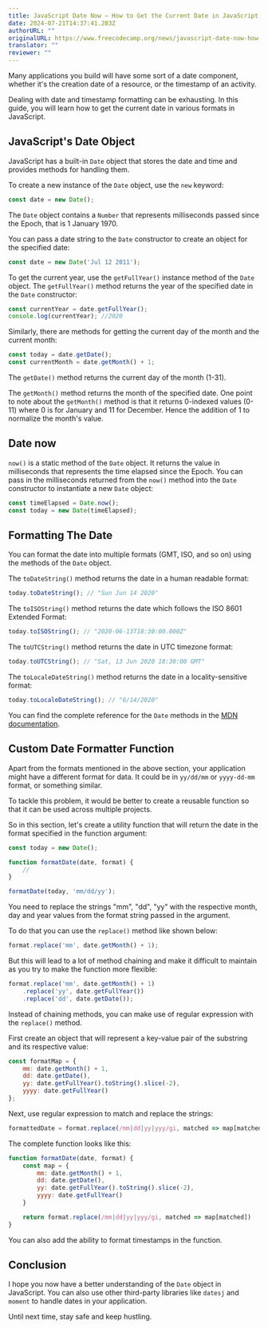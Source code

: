 ```yaml
---
title: JavaScript Date Now – How to Get the Current Date in JavaScript
date: 2024-07-21T14:37:41.283Z
authorURL: ""
originalURL: https://www.freecodecamp.org/news/javascript-date-now-how-to-get-the-current-date-in-javascript/
translator: ""
reviewer: ""
---
```


Many applications you build will have some sort of a date component, whether it's the creation date of a resource, or the timestamp of an activity.

<!-- more -->

Dealing with date and timestamp formatting can be exhausting. In this guide, you will learn how to get the current date in various formats in JavaScript.

## JavaScript's Date Object

JavaScript has a built-in `Date` object that stores the date and time and provides methods for handling them.

To create a new instance of the `Date` object, use the `new` keyword:

```js
const date = new Date();
```

The `Date` object contains a `Number` that represents milliseconds passed since the Epoch, that is 1 January 1970.

You can pass a date string to the `Date` constructor to create an object for the specified date:

```js
const date = new Date('Jul 12 2011');
```

To get the current year, use the `getFullYear()` instance method of the `Date` object. The `getFullYear()` method returns the year of the specified date in the `Date` constructor:

```js
const currentYear = date.getFullYear();
console.log(currentYear); //2020
```

Similarly, there are methods for getting the current day of the month and the current month:

```js
const today = date.getDate();
const currentMonth = date.getMonth() + 1; 
```

The `getDate()` method returns the current day of the month (1-31).

The `getMonth()` method returns the month of the specified date. One point to note about the `getMonth()` method is that it returns 0-indexed values (0-11) where 0 is for January and 11 for December. Hence the addition of 1 to normalize the month's value.

## Date now

`now()` is a static method of the `Date` object. It returns the value in milliseconds that represents the time elapsed since the Epoch. You can pass in the milliseconds returned from the `now()` method into the `Date` constructor to instantiate a new `Date` object:

```js
const timeElapsed = Date.now();
const today = new Date(timeElapsed);
```

## Formatting The Date

You can format the date into multiple formats (GMT, ISO, and so on) using the methods of the `Date` object.

The `toDateString()` method returns the date in a human readable format:

```js
today.toDateString(); // "Sun Jun 14 2020"
```

The `toISOString()` method returns the date which follows the ISO 8601 Extended Format:

```js
today.toISOString(); // "2020-06-13T18:30:00.000Z"
```

The `toUTCString()` method returns the date in UTC timezone format:

```js
today.toUTCString(); // "Sat, 13 Jun 2020 18:30:00 GMT"
```

The `toLocaleDateString()` method returns the date in a locality-sensitive format:

```js
today.toLocaleDateString(); // "6/14/2020"
```

You can find the complete reference for the `Date` methods in the [MDN documentation][1].

## Custom Date Formatter Function

Apart from the formats mentioned in the above section, your application might have a different format for data. It could be in `yy/dd/mm` or `yyyy-dd-mm` format, or something similar.

To tackle this problem, it would be better to create a reusable function so that it can be used across multiple projects.

So in this section, let's create a utility function that will return the date in the format specified in the function argument:

```js
const today = new Date();

function formatDate(date, format) {
	//
}

formatDate(today, 'mm/dd/yy');
```

You need to replace the strings "mm", "dd", "yy" with the respective month, day and year values from the format string passed in the argument.

To do that you can use the `replace()` method like shown below:

```js
format.replace('mm', date.getMonth() + 1);
```

But this will lead to a lot of method chaining and make it difficult to maintain as you try to make the function more flexible:

```js
format.replace('mm', date.getMonth() + 1)
    .replace('yy', date.getFullYear())
	.replace('dd', date.getDate());
```

Instead of chaining methods, you can make use of regular expression with the `replace()` method.

First create an object that will represent a key-value pair of the substring and its respective value:

```js
const formatMap = {
	mm: date.getMonth() + 1,
    dd: date.getDate(),
    yy: date.getFullYear().toString().slice(-2),
    yyyy: date.getFullYear()
};
```

Next, use regular expression to match and replace the strings:

```js
formattedDate = format.replace(/mm|dd|yy|yyy/gi, matched => map[matched]);
```

The complete function looks like this:

```js
function formatDate(date, format) {
    const map = {
        mm: date.getMonth() + 1,
        dd: date.getDate(),
        yy: date.getFullYear().toString().slice(-2),
        yyyy: date.getFullYear()
    }

    return format.replace(/mm|dd|yy|yyy/gi, matched => map[matched])
}
```

You can also add the ability to format timestamps in the function.

## Conclusion

I hope you now have a better understanding of the `Date` object in JavaScript. You can also use other third-party libraries like `datesj` and `moment` to handle dates in your application.

Until next time, stay safe and keep hustling.

[1]: https://developer.mozilla.org/en-US/docs/Web/JavaScript/Reference/Global_Objects/Date